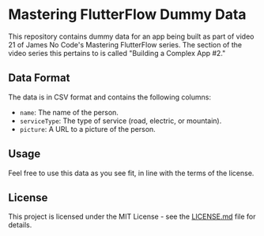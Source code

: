 # Mastering FlutterFlow Dummy Data

This repository contains dummy data for an app being built as part of video 21 of James No Code's Mastering FlutterFlow series. The section of the video series this pertains to is called "Building a Complex App #2."

## Data Format

The data is in CSV format and contains the following columns:

- `name`: The name of the person.
- `serviceType`: The type of service (road, electric, or mountain).
- `picture`: A URL to a picture of the person.

## Usage

Feel free to use this data as you see fit, in line with the terms of the license.

## License

This project is licensed under the MIT License - see the [LICENSE.md](LICENSE.md) file for details.
